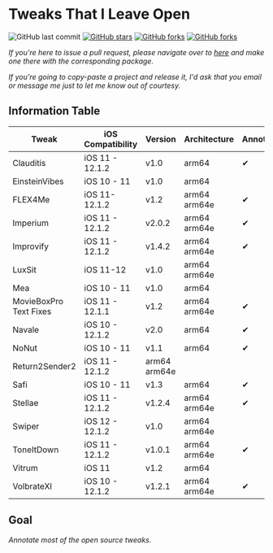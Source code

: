 # Tweaks That I Leave Open

![GitHub last commit](https://img.shields.io/github/last-commit/LacertosusRepo/Open-Source-Tweaks.svg?style=for-the-badge)
[![GitHub stars](https://img.shields.io/github/stars/LacertosusRepo/Open-Source-Tweaks.svg?style=for-the-badge)](https://github.com/LacertosusRepo/Open-Source-Tweaks/stargazers)
[![GitHub forks](https://img.shields.io/github/forks/LacertosusRepo/Open-Source-Tweaks.svg?style=for-the-badge)](https://github.com/LacertosusRepo/Open-Source-Tweaks/network)
[![GitHub forks](https://img.shields.io/github/license/LacertosusRepo/Open-Source-Tweaks.svg?style=for-the-badge)](https://github.com/LacertosusRepo/Open-Source-Tweaks/license)

*If you're here to issue a pull request, please navigate over to [here](https://github.com/LacertosusRepo/LacertosusRepo.github.io) and make one there with the corresponding package.*

*If you're going to copy-paste a project and release it, I'd ask that you email or message me just to let me know out of courtesy.*

## Information Table

| Tweak | iOS Compatibility | Version | Architecture | Annotated |
| ----- | ----------------- | ------- | ------------ | --------- |
| Clauditis | iOS 11 - 12.1.2 | v1.0 | arm64 | ✔ |
| EinsteinVibes | iOS 10 - 11 | v1.0 | arm64 |  |
| FLEX4Me | iOS 11-12.1.2 | v1.2 | arm64 arm64e | ✔ |
| Imperium | iOS 11 - 12.1.2 | v2.0.2 | arm64 arm64e | ✔ |
| Improvify | iOS 11 - 12.1.2 | v1.4.2 | arm64 arm64e | ✔ |
| LuxSit | iOS 11-12 | v1.0 | arm64 arm64e | |
| Mea | iOS 10 - 11 | v1.0 | arm64 |  |
| MovieBoxPro Text Fixes | iOS 11 - 12.1.1 | v1.2 | arm64 arm64e | ✔ |
| Navale | iOS 10 - 12.1.2 | v2.0 | arm64 | ✔ |
| NoNut | iOS 10 - 11 | v1.1 | arm64 | ✔ |
| Return2Sender2 | iOS 11 - 12.1.2 | arm64 arm64e | |
| Safi | iOS 10 - 11 | v1.3 | arm64 | ✔ |
| Stellae | iOS 11 - 12.1.2 | v1.2.4 | arm64 arm64e | ✔ |
| Swiper | iOS 12 - 12.1.2 | v1.0 | arm64 arm64e | |
| ToneItDown | iOS 11 - 12.1.2 | v1.0.1 | arm64 arm64e | ✔ |
| Vitrum | iOS 11 | v1.2 | arm64 | |
| VolbrateXI | iOS 10 - 12.1.2 | v1.2.1 | arm64 arm64e | ✔ |

## Goal
*Annotate most of the open source tweaks.*
